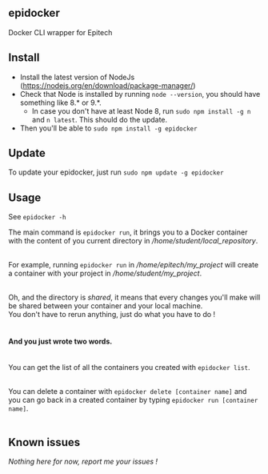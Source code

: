 ## epidocker
Docker CLI wrapper for Epitech

## Install

* Install the latest version of NodeJs (https://nodejs.org/en/download/package-manager/)<br>
* Check that Node is installed by running `node --version`, you should have something like 8.* or 9.*.<br>
  - In case you don't have at least Node 8, run `sudo npm install -g n` and `n latest`. This should do the update.<br> 
* Then you'll be able to `sudo npm install -g epidocker`<br>

## Update

To update your epidocker, just run `sudo npm update -g epidocker`

## Usage

See `epidocker -h`

The main command is `epidocker run`, it brings you to a Docker container with the content of you current directory in _/home/student/local_repository_.<br><br>

For example, running `epidocker run` in _/home/epitech/my_project_  will create a container with your project in _/home/student/my_project_.<br><br>

Oh, and the directory is _shared_, it means that every changes you'll make will be shared between your container and your local machine.<br>
You don't have to rerun anything, just do what you have to do !<br><br>

#### And you just wrote two words.<br><br>

You can get the list of all the containers you created with `epidocker list`.<br><br>

You can delete a container with `epidocker delete [container name]` and you can go back in a created container by typing `epidocker run [container name]`.<br><br>

## Known issues

_Nothing here for now, report me your issues !_
